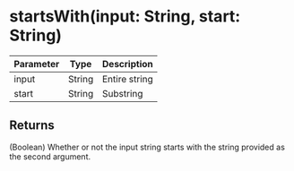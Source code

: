 # startsWith(input: String, start: String)

| Parameter | Type   | Description   |
| --------- | ------ | ------------- |
| input     | String | Entire string |
| start     | String | Substring     |

## Returns

(Boolean) Whether or not the input string starts with the string provided as the second argument.
